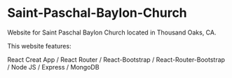 # Saint-Paschal-Baylon-Church
Website for Saint Paschal Baylon Church located in Thousand Oaks, CA. 

This website features:

React Creat App  /  React Router  /  React-Bootstrap  /  React-Router-Bootstrap / Node JS / Express / MongoDB
